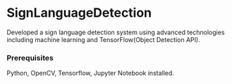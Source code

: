 # SignLanguageDetection
Developed a sign language detection system using advanced technologies including machine learning and TensorFlow(Object Detection API).

### Prerequisites
Python, OpenCV, Tensorflow, Jupyter Notebook installed.

